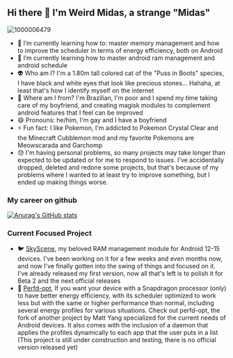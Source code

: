 ## Hi there 👋 I'm Weird Midas, a strange "Midas"
![1000006479](https://github.com/user-attachments/assets/05402561-a8eb-476f-82de-c81760e3b0dd)

- 🔭 I’m currently learning how to: master memory management and how to improve the scheduler in terms of energy efficiency, both on Android
- 🌱 I’m currently learning how to master android ram management and android schedule
- 👽 Who am I? I'm a 1.80m tall colored cat of the "Puss in Boots" species, I have black and white eyes that look like precious stones... Hahaha, at least that's how I identify myself on the internet
- 👣 Where am I from? I'm Brazilian, I'm poor and I spend my time taking care of my boyfriend, and creating magisk modules to complement android features that I feel can be improved
- 😄 Pronouns: he/him, I'm gay and I have a boyfriend
- ⚡ Fun fact: I like Pokemon, I'm addicted to Pokemon Crystal Clear and the Minecraft Cubblemon mod and my favorite Pokemons are Meowscarada and Garchomp
- 😓 I'm having personal problems, so many projects may take longer than expected to be updated or for me to respond to issues. I've accidentally dropped, deleted and redone some projects, but that's because of my problems where I wanted to at least try to improve something, but I ended up making things worse.
### My career on github
[![Anurag's GitHub stats](https://github-readme-stats.vercel.app/api?username=weirdmidas)](https://github.com/anuraghazra/github-readme-stats)

### Current Focused Project
- 🐦 [SkyScene](https://github.com/WeirdMidas/SkyScene-Addon), my beloved RAM management module for Android 12-15 devices. I've been working on it for a few weeks and even months now, and now I've finally gotten into the swing of things and focused on it. I've already released my first version, now all that's left is to polish it for Beta 2 and the next official releases
- 🐫 [Perfd-opt](https://github.com/WeirdMidas/perfd-opt), If you want your device with a Snapdragon processor (only) to have better energy efficiency, with its scheduler optimized to work less but with the same or higher performance than normal, including several energy profiles for various situations. Check out perfd-opt, the fork of another project by Matt Yang specialized for the current needs of Android devices. It also comes with the inclusion of a daemon that applies the profiles dynamically to each app that the user puts in a list (This project is still under construction and testing, there is no official version released yet)
